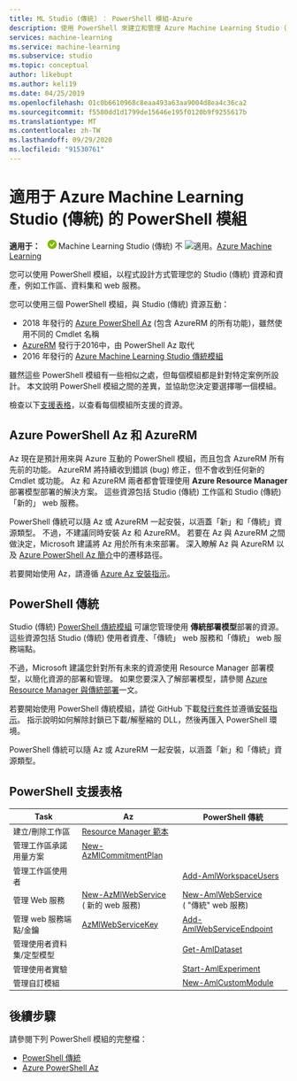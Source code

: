 ```yaml
---
title: ML Studio (傳統) ： PowerShell 模組-Azure
description: 使用 PowerShell 來建立和管理 Azure Machine Learning Studio (傳統) 工作區、實驗、web 服務等。
services: machine-learning
ms.service: machine-learning
ms.subservice: studio
ms.topic: conceptual
author: likebupt
ms.author: keli19
ms.date: 04/25/2019
ms.openlocfilehash: 01c0b6610968c8eaa493a63aa9004d8ea4c36ca2
ms.sourcegitcommit: f5580dd1d1799de15646e195f0120b9f9255617b
ms.translationtype: MT
ms.contentlocale: zh-TW
ms.lasthandoff: 09/29/2020
ms.locfileid: "91530761"
---
```

# <a name="powershell-modules-for-azure-machine-learning-studio-classic"></a>適用于 Azure Machine Learning Studio (傳統) 的 PowerShell 模組

**適用于：** ![適用于。 ](../../../includes/media/aml-applies-to-skus/yes.png)Machine Learning Studio (傳統) 不 ![ 適用。](../../../includes/media/aml-applies-to-skus/no.png)[Azure Machine Learning](../compare-azure-ml-to-studio-classic.md)  


您可以使用 PowerShell 模組，以程式設計方式管理您的 Studio (傳統) 資源和資產，例如工作區、資料集和 web 服務。

您可以使用三個 PowerShell 模組，與 Studio (傳統) 資源互動：

* 2018 年發行的 [Azure PowerShell Az](#az-rm) (包含 AzureRM 的所有功能)，雖然使用不同的 Cmdlet 名稱
* [AzureRM](#az-rm) 發行于2016中，由 PowerShell Az 取代
* 2016 年發行的 [Azure Machine Learning Studio 傳統模組](#classic)

雖然這些 PowerShell 模組有一些相似之處，但每個模組都是針對特定案例所設計。 本文說明 PowerShell 模組之間的差異，並協助您決定要選擇哪一個模組。  

檢查以下[支援表格](#support-table)，以查看每個模組所支援的資源。 

## <a name="azure-powershell-az-and-azurerm"></a><a name="az-rm"></a> Azure PowerShell Az 和 AzureRM

Az 現在是預計用來與 Azure 互動的 PowerShell 模組，而且包含 AzureRM 所有先前的功能。 AzureRM 將持續收到錯誤 (bug) 修正，但不會收到任何新的 Cmdlet 或功能。  Az 和 AzureRM 兩者都會管理使用 **Azure Resource Manager** 部署模型部署的解決方案。 這些資源包括 Studio (傳統) 工作區和 Studio (傳統) 「新的」 web 服務。 

PowerShell 傳統可以隨 Az 或 AzureRM 一起安裝，以涵蓋「新」和「傳統」資源類型。 不過，不建議同時安裝 Az 和 AzureRM。 若要在 Az 與 AzureRM 之間做決定，Microsoft 建議將 Az 用於所有未來部署。  深入瞭解 Az 與 AzureRM 以及 [Azure PowerShell Az 簡介](https://docs.microsoft.com/powershell/azure/new-azureps-module-az)中的遷移路徑。

若要開始使用 Az，請遵循 [Azure Az 安裝指示](https://docs.microsoft.com/powershell/azure/install-az-ps)。

## <a name="powershell-classic"></a><a name="classic"></a> PowerShell 傳統

Studio (傳統) [PowerShell 傳統模組](https://aka.ms/amlps) 可讓您管理使用 **傳統部署模型**部署的資源。 這些資源包括 Studio (傳統) 使用者資產、「傳統」 web 服務和「傳統」 web 服務端點。

不過，Microsoft 建議您針對所有未來的資源使用 Resource Manager 部署模型，以簡化資源的部署和管理。 如果您要深入了解部署模型，請參閱 [Azure Resource Manager 與傳統部署](https://docs.microsoft.com/azure/azure-resource-manager/resource-manager-deployment-model)一文。

若要開始使用 PowerShell 傳統模組，請從 GitHub 下載[發行套件](https://github.com/hning86/azuremlps/releases)並遵循[安裝指示](https://github.com/hning86/azuremlps/blob/master/README.md)。 指示說明如何解除封鎖已下載/解壓縮的 DLL，然後再匯入 PowerShell 環境。

PowerShell 傳統可以隨 Az 或 AzureRM 一起安裝，以涵蓋「新」和「傳統」資源類型。

## <a name="powershell-support-table"></a><a name="support-table"></a> PowerShell 支援表格


| Task | **Az** |  **PowerShell 傳統** |
| --- | --- | --- |
| 建立/刪除工作區 | [Resource Manager 範本](https://docs.microsoft.com/azure/machine-learning/studio/deploy-with-resource-manager-template) |  |
| 管理工作區承諾用量方案 | [New-AzMlCommitmentPlan](https://docs.microsoft.com/powershell/module/az.machinelearning/new-azmlcommitmentplan) | |
| 管理工作區使用者 |  | [Add-AmlWorkspaceUsers](https://github.com/hning86/azuremlps#add-amlworkspaceusers)|
| 管理 Web 服務 | [New-AzMlWebService](https://docs.microsoft.com/powershell/module/az.machinelearning/new-azmlwebservice) <br> ( 新的 web 服務) | [New-AmlWebService](https://github.com/hning86/azuremlps#manage-classic-web-service) <br> ( "傳統" web 服務)  |
| 管理 web 服務端點/金鑰 |  [AzMlWebServiceKey](https://docs.microsoft.com/powershell/module/az.machinelearning/get-azmlwebservicekey)|  [Add-AmlWebServiceEndpoint](https://github.com/hning86/azuremlps#manage-classic-web-servcie-endpoint)|
| 管理使用者資料集/定型模型| | [Get-AmlDataset](https://github.com/hning86/azuremlps#manage-user-assets-dataset-trained-model-transform) |
| 管理使用者實驗 |  | [Start-AmlExperiment](https://github.com/hning86/azuremlps#manage-experiment) |
| 管理自訂模組 | | [New-AmlCustomModule](https://github.com/hning86/azuremlps#manage-custom-module) |


## <a name="next-steps"></a>後續步驟
請參閱下列 PowerShell 模組的完整檔：
* [PowerShell 傳統](https://aka.ms/amlps)
* [Azure PowerShell Az](https://docs.microsoft.com/powershell/module/az.machinelearning/#machine_learning)
